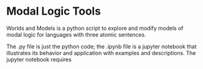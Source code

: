 # Modal Logic Tools

Worlds and Models is a python script to explore and modify models of modal logic for languages with three atomic sentences.

The .py file is just the python code; the .ipynb file is a jupyter notebook that illustrates its behavior and application with examples and descriptions. The jupyter notebook requires 